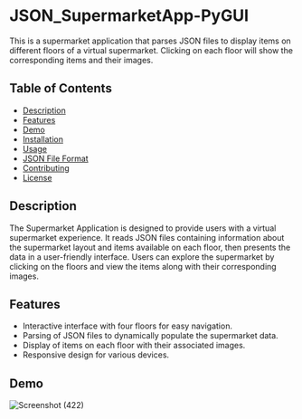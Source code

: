 # JSON_SupermarketApp-PyGUI

This is a supermarket application that parses JSON files to display items on different floors of a virtual supermarket. Clicking on each floor will show the corresponding items and their images.

## Table of Contents

- [Description](#description)
- [Features](#features)
- [Demo](#demo)
- [Installation](#installation)
- [Usage](#usage)
- [JSON File Format](#json-file-format)
- [Contributing](#contributing)
- [License](#license)

## Description

The Supermarket Application is designed to provide users with a virtual supermarket experience. It reads JSON files containing information about the supermarket layout and items available on each floor, then presents the data in a user-friendly interface. Users can explore the supermarket by clicking on the floors and view the items along with their corresponding images.

## Features

- Interactive interface with four floors for easy navigation.
- Parsing of JSON files to dynamically populate the supermarket data.
- Display of items on each floor with their associated images.
- Responsive design for various devices.

 ## Demo
 ![Screenshot (422)](https://github.com/AyanNaska/JSON_SupermarketApp-PyGUI/assets/113054786/dc13e27b-f0d5-4260-852b-417592a06c85)
